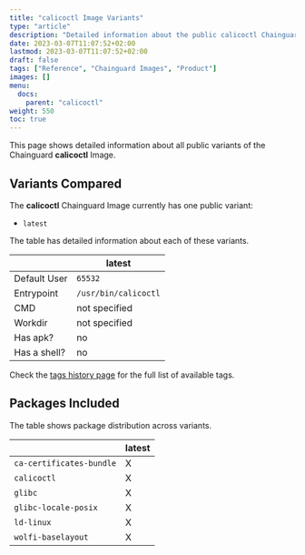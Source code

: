 ```yaml
---
title: "calicoctl Image Variants"
type: "article"
description: "Detailed information about the public calicoctl Chainguard Image variants"
date: 2023-03-07T11:07:52+02:00
lastmod: 2023-03-07T11:07:52+02:00
draft: false
tags: ["Reference", "Chainguard Images", "Product"]
images: []
menu:
  docs:
    parent: "calicoctl"
weight: 550
toc: true
---
```


This page shows detailed information about all public variants of the Chainguard **calicoctl** Image.

## Variants Compared
The **calicoctl** Chainguard Image currently has one public variant: 

- `latest`

The table has detailed information about each of these variants.

|              | latest               |
|--------------|----------------------|
| Default User | `65532`              |
| Entrypoint   | `/usr/bin/calicoctl` |
| CMD          | not specified        |
| Workdir      | not specified        |
| Has apk?     | no                   |
| Has a shell? | no                   |

Check the [tags history page](/chainguard/chainguard-images/reference/calicoctl/tags_history/) for the full list of available tags.

## Packages Included
The table shows package distribution across variants.

|                          | latest |
|--------------------------|--------|
| `ca-certificates-bundle` | X      |
| `calicoctl`              | X      |
| `glibc`                  | X      |
| `glibc-locale-posix`     | X      |
| `ld-linux`               | X      |
| `wolfi-baselayout`       | X      |
